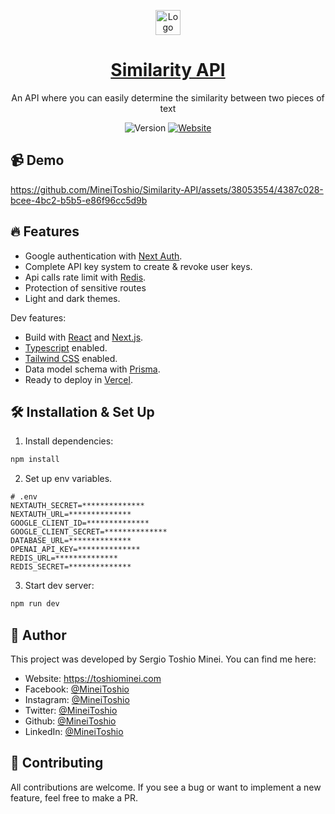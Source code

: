 <p align="center">
  <img alt="Logo" src="public/favicon.ico" width="40" />
  <a href="https://similarityapi1.vercel.app">
	<h1 align="center">Similarity API</h1>
  </a>
<p>

<p align="center">
  An API where you can easily determine the similarity between two pieces of text
</p>

<p align="center">
  <img alt="Version" src="https://img.shields.io/badge/version-1.0-blue.svg?cacheSeconds=2592000" />
  <a href="https://similarityapi1.vercel.app" target="_blank">
    <img alt="Website" src="https://img.shields.io/website?down_message=offline&label=site&up_message=online&url=http%3A%2F%2Fadarshaacharya.com.np" />
  </a>
</p>

## 📹 Demo

https://github.com/MineiToshio/Similarity-API/assets/38053554/4387c028-bcee-4bc2-b5b5-e86f96cc5d9b

## 🔥 Features

- Google authentication with [Next Auth](https://next-auth.js.org/).
- Complete API key system to create & revoke user keys.
- Api calls rate limit with [Redis](https://redis.io/).
- Protection of sensitive routes
- Light and dark themes.

Dev features:

- Build with [React](https://react.dev/) and [Next.js](https://nextjs.org/).
- [Typescript](https://www.typescriptlang.org/) enabled.
- [Tailwind CSS](https://tailwindcss.com/) enabled.
- Data model schema with [Prisma](https://www.prisma.io/).
- Ready to deploy in [Vercel](https://vercel.com/).

## 🛠 Installation & Set Up

1. Install dependencies:

```sh
npm install
```

2. Set up env variables.

```
# .env
NEXTAUTH_SECRET=**************
NEXTAUTH_URL=**************
GOOGLE_CLIENT_ID=**************
GOOGLE_CLIENT_SECRET=**************
DATABASE_URL=**************
OPENAI_API_KEY=**************
REDIS_URL=**************
REDIS_SECRET=**************
```

3. Start dev server:

```sh
npm run dev
```

## 👤 Author

This project was developed by Sergio Toshio Minei. You can find me here:

- Website: https://toshiominei.com
- Facebook: [@MineiToshio](https://facebook.com/MineiToshio)
- Instagram: [@MineiToshio](https://instagram.com/MineiToshio)
- Twitter: [@MineiToshio](https://twitter.com/MineiToshio)
- Github: [@MineiToshio](https://github.com/MineiToshio)
- LinkedIn: [@MineiToshio](https://linkedin.com/in/MineiToshio)

## 🤝 Contributing

All contributions are welcome. If you see a bug or want to implement a new feature, feel free to make a PR.
